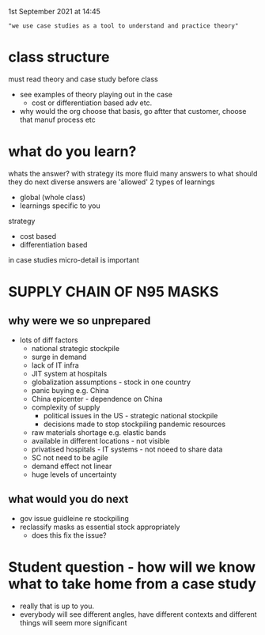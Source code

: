 1st September 2021 at 14:45


    "we use case studies as a tool to understand and practice theory"


# class structure

must read theory and case study before class
- see examples of theory playing out in the case
    - cost or differentiation based adv etc.
- why would the org choose that basis, go aftter that customer, choose that manuf process etc

# what do you learn?

whats the answer? with strategy its more fluid
many answers to what should they do next
diverse answers are 'allowed'
2 types of learnings
- global (whole class)
- learnings specific to you

strategy
- cost based
- differentiation based

in case studies micro-detail is important

# SUPPLY CHAIN OF N95 MASKS

## why were we so unprepared

* lots of diff factors
    * national strategic stockpile
    * surge in demand
    * lack of IT infra
    * JIT system at hospitals
    * globalization assumptions - stock in one country 
    * panic buying e.g. China
    * China epicenter - dependence on China
    * complexity of supply 
        * political issues in the US - strategic national stockpile
        * decisions made to stop stockpiling pandemic resources
    * raw materials shortage e.g. elastic bands
    * available in different locations - not visible
    * privatised hospitals - IT systems - not noeed to share data
    * SC not need to be agile
    * demand effect not linear
    * huge levels of uncertainty

## what would you do next

* gov issue guidleine re stockpiling
* reclassify masks as essential stock appropriately
    * does this fix the issue?

# Student question - how will we know what to take home from a case study

* really that is up to you.
* everybody will see different angles, have different contexts and different things will seem more significant
